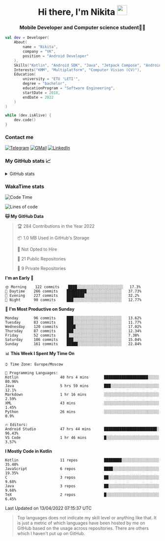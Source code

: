 <h1 align="center">
Hi there, I'm Nikita 
<img src="https://github.com/blackcater/blackcater/raw/main/images/Hi.gif" height="32"/>
</h1>
<h3 align="center">Mobile Developer and Computer science student👨‍💻</h3>

```kotlin
val dev = Developer(
    About(
        name = "Nikita",
        company = "VK",
        position = "Android Developer"
    ),
    Skills("Kotlin", "Android SDK", "Java", "Jetpack Compose", "Android Jetpack"),
    Interests("KMM", "Multiplatform", "Computer Vision (CV)"),
    Education(
        university = "ETU 'LETI'",
        degree = "bachelor",
        educationProgram = "Software Engineering",
        startDate = 2018,
        endDate = 2022
    )
)

while (dev.isAlive) {
    dev.code()
}
```

### Contact me

[![Telegram](https://img.shields.io/badge/Telegram-white?style=for-the-badge&logo=telegram&logoColor=29e9ea)](https://t.me/po4yka)
[![GMail](https://img.shields.io/badge/Gmail-white?style=for-the-badge&logo=gmail&logoColor=d14836)](mailto:pochaev.nik@gmail.com)
[![LinkedIn](https://img.shields.io/badge/linkedin%20-white.svg?&style=for-the-badge&logo=linkedin&logoColor=%230077B5)](https://www.linkedin.com/in/nikita-pochaev-415b5a1a1)

### My GitHub stats 📈

<details>
  <summary>GitHub stats</summary>
  <p align="center">
    <img src="https://github-readme-stats.vercel.app/api?username=po4yka&show_icons=true&theme=dark" />
  </p>
</details>

### WakaTime stats

<!--START_SECTION:waka-->
![Code Time](http://img.shields.io/badge/Code%20Time-2%2C587%20hrs%2018%20mins-blue)

![Lines of code](https://img.shields.io/badge/From%20Hello%20World%20I%27ve%20Written-1%20Million%20lines%20of%20code-blue)

**🐱 My GitHub Data** 

> 🏆 284 Contributions in the Year 2022
 > 
> 📦 1.0 MB Used in GitHub's Storage 
 > 
> 🚫 Not Opted to Hire
 > 
> 📜 21 Public Repositories 
 > 
> 🔑 9 Private Repositories  
 > 
**I'm an Early 🐤** 

```text
🌞 Morning    122 commits    ████░░░░░░░░░░░░░░░░░░░░░   17.3% 
🌆 Daytime    266 commits    █████████░░░░░░░░░░░░░░░░   37.73% 
🌃 Evening    227 commits    ████████░░░░░░░░░░░░░░░░░   32.2% 
🌙 Night      90 commits     ███░░░░░░░░░░░░░░░░░░░░░░   12.77%

```
📅 **I'm Most Productive on Sunday** 

```text
Monday       96 commits     ███░░░░░░░░░░░░░░░░░░░░░░   13.62% 
Tuesday      83 commits     ███░░░░░░░░░░░░░░░░░░░░░░   11.77% 
Wednesday    120 commits    ████░░░░░░░░░░░░░░░░░░░░░   17.02% 
Thursday     87 commits     ███░░░░░░░░░░░░░░░░░░░░░░   12.34% 
Friday       52 commits     █░░░░░░░░░░░░░░░░░░░░░░░░   7.38% 
Saturday     106 commits    ███░░░░░░░░░░░░░░░░░░░░░░   15.04% 
Sunday       161 commits    █████░░░░░░░░░░░░░░░░░░░░   22.84%

```


📊 **This Week I Spent My Time On** 

```text
⌚︎ Time Zone: Europe/Moscow

💬 Programming Languages: 
Kotlin                   40 hrs 4 mins       ████████████████████░░░░░   80.96% 
Java                     5 hrs 59 mins       ███░░░░░░░░░░░░░░░░░░░░░░   12.1% 
Markdown                 1 hr 16 mins        ░░░░░░░░░░░░░░░░░░░░░░░░░   2.59% 
XML                      43 mins             ░░░░░░░░░░░░░░░░░░░░░░░░░   1.45% 
Python                   26 mins             ░░░░░░░░░░░░░░░░░░░░░░░░░   0.9%

🔥 Editors: 
Android Studio           47 hrs 44 mins      ████████████████████████░   96.43% 
VS Code                  1 hr 46 mins        █░░░░░░░░░░░░░░░░░░░░░░░░   3.57%

```

**I Mostly Code in Kotlin** 

```text
Kotlin                   11 repos            ████████░░░░░░░░░░░░░░░░░   35.48% 
JavaScript               6 repos             ████░░░░░░░░░░░░░░░░░░░░░   19.35% 
C                        3 repos             ██░░░░░░░░░░░░░░░░░░░░░░░   9.68% 
Java                     3 repos             ██░░░░░░░░░░░░░░░░░░░░░░░   9.68% 
TeX                      2 repos             █░░░░░░░░░░░░░░░░░░░░░░░░   6.45%

```



 Last Updated on 13/04/2022 07:15:37 UTC
<!--END_SECTION:waka-->

> Top languages does not indicate my skill level or anything like that. It is just a metric of which languages have been hosted by me on GitHub based on the usage across repositories. There are others which I haven't put up on GitHub.
